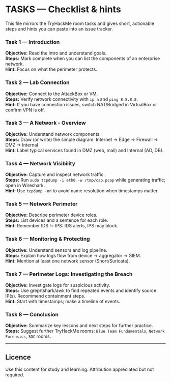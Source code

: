 # TASKS — Checklist & hints

This file mirrors the TryHackMe room tasks and gives short, actionable steps and hints you can paste into an issue tracker.

### Task 1 — Introduction
**Objective:** Read the intro and understand goals.  
**Steps:** Mark complete when you can list the components of an enterprise network.  
**Hint:** Focus on what the perimeter protects.  

### Task 2 — Lab Connection
**Objective:** Connect to the AttackBox or VM.  
**Steps:** Verify network connectivity with `ip a` and `ping 8.8.8.8`.  
**Hint:** If you have connection issues, switch NAT/Bridged in VirtualBox or confirm VPN is off.  

### Task 3 — A Network - Overview
**Objective:** Understand network components.  
**Steps:** Draw (or write) the simple diagram: Internet -> Edge -> Firewall -> DMZ -> Internal  
**Hint:** Label typical services found in DMZ (web, mail) and Internal (AD, DB).  

### Task 4 — Network Visibility
**Objective:** Capture and inspect network traffic.  
**Steps:** Run `sudo tcpdump -i eth0 -w /tmp/cap.pcap` while generating traffic; open in Wireshark.  
**Hint:** Use `tcpdump -nn` to avoid name resolution when timestamps matter.  

### Task 5 — Network Perimeter
**Objective:** Describe perimeter device roles.  
**Steps:** List devices and a sentence for each role.  
**Hint:** Remember IDS != IPS: IDS alerts, IPS may block.  

### Task 6 — Monitoring & Protecting
**Objective:** Understand sensors and log pipeline.  
**Steps:** Explain how logs flow from device -> aggregator -> SIEM.  
**Hint:** Mention at least one network sensor (Snort/Suricata).  

### Task 7 — Perimeter Logs: Investigating the Breach
**Objective:** Investigate logs for suspicious activity.  
**Steps:** Use grep/tshark/awk to find repeated events and identify source IP(s). Recommend containment steps.  
**Hint:** Start with timestamps; make a timeline of events.  

### Task 8 — Conclusion
**Objective:** Summarize key lessons and next steps for further practice.  
**Steps:** Suggest further TryHackMe rooms: `Blue Team Fundamentals`, `Network Forensics`, `SOC` rooms.  

---
## Licence
Use this content for study and learning. Attribution appreciated but not required.
